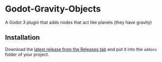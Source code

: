 # Godot-Gravity-Objects

A Godot 3 plugin that adds nodes that act like planets (they have gravity)

## Installation

Download the [latest release from the Releases tab](https://github.com/Jummit/Godot-Gravity-Objects/releases/download/v1.1/gravity_objects.zip) and put it into the `addons` folder of your project.
